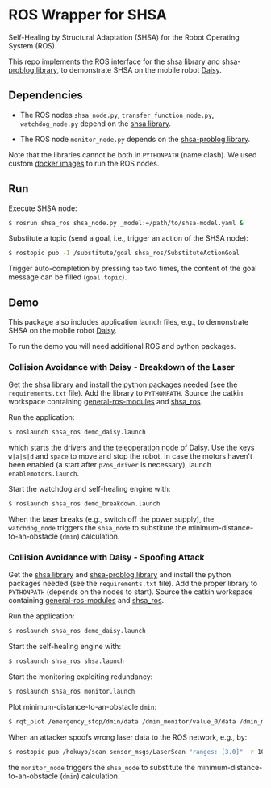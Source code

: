 # ROS Wrapper for SHSA
Self-Healing by Structural Adaptation (SHSA) for the Robot Operating System
(ROS).

This repo implements the ROS interface for
the [shsa library] and [shsa-problog library],
to demonstrate SHSA on the mobile robot [Daisy].


## Dependencies

* The ROS nodes `shsa_node.py`, `transfer_function_node.py`, `watchdog_node.py`
  depend on the [shsa library].

* The ROS node `monitor_node.py`
  depends on the [shsa-problog library].

Note that the libraries cannot be both in `PYTHONPATH` (name clash).
We used custom [docker images] to run the ROS nodes.


## Run

Execute SHSA node:
```bash
$ rosrun shsa_ros shsa_node.py _model:=/path/to/shsa-model.yaml &
```

Substitute a topic (send a goal, i.e., trigger an action of the SHSA node):
```bash
$ rostopic pub -1 /substitute/goal shsa_ros/SubstituteActionGoal
```

Trigger auto-completion by pressing `tab` two times, the content of the goal
message can be filled (`goal.topic`).


## Demo

This package also includes application launch files,
e.g., to demonstrate SHSA on the mobile robot [Daisy].

To run the demo you will need additional ROS and python packages.

### Collision Avoidance with Daisy - Breakdown of the Laser

Get the [shsa library] and install the python packages needed
(see the `requirements.txt` file).
Add the library to `PYTHONPATH`.
Source the catkin workspace containing
[general-ros-modules](https://github.com/tuw-cpsg/general-ros-modules) and
[shsa_ros](https://github.com/dratasich/shsa_ros).

Run the application:
```bash
$ roslaunch shsa_ros demo_daisy.launch
```
which starts the drivers and the [teleoperation node](https://github.com/tuw-cpsg/general-ros-modules/tree/master/pioneer_teleop) of Daisy.
Use the keys `w|a|s|d` and `space` to move and stop the robot.
In case the motors haven't been enabled
(a start after `p2os_driver` is necessary),
launch `enablemotors.launch`.

Start the watchdog and self-healing engine with:
```bash
$ roslaunch shsa_ros demo_breakdown.launch
```

When the laser breaks (e.g., switch off the power supply),
the `watchdog_node` triggers the `shsa_node`
to substitute the minimum-distance-to-an-obstacle (`dmin`) calculation.

### Collision Avoidance with Daisy - Spoofing Attack

Get the [shsa library] and [shsa-problog library] and install the python packages needed
(see the `requirements.txt` file).
Add the proper library to `PYTHONPATH` (depends on the nodes to start).
Source the catkin workspace containing
[general-ros-modules](https://github.com/tuw-cpsg/general-ros-modules) and
[shsa_ros](https://github.com/dratasich/shsa_ros).

Run the application:
```bash
$ roslaunch shsa_ros demo_daisy.launch
```

Start the self-healing engine with:
```bash
$ roslaunch shsa_ros shsa.launch
```

Start the monitoring exploiting redundancy:
```bash
$ roslaunch shsa_ros monitor.launch
```

Plot minimum-distance-to-an-obstacle `dmin`:
```bash
$ rqt_plot /emergency_stop/dmin/data /dmin_monitor/value_0/data /dmin_monitor/value_1/data
```

When an attacker spoofs wrong laser data to the ROS network, e.g., by:
```bash
$ rostopic pub /hokuyo/scan sensor_msgs/LaserScan "ranges: [3.0]" -r 100
```
the `monitor_node` triggers the `shsa_node`
to substitute the minimum-distance-to-an-obstacle (`dmin`) calculation.



[shsa library]: https://github.com/dratasich/shsa
[shsa-problog library]: https://github.com/dratasich/shsa-problog
[docker images]: https://github.com/dratasich/docker
[Daisy]: https://tuw-cpsg.github.io/tutorials/daisy/
